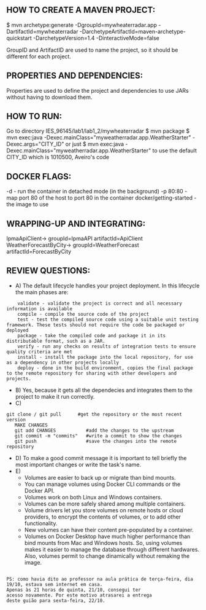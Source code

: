 ## **HOW TO CREATE A MAVEN PROJECT:**

$ mvn archetype:generate -DgroupId=mywheaterradar.app -DartifactId=mywheaterradar -DarchetypeArtifactId=maven-archetype-quickstart -DarchetypeVersion=1.4 -DinteractiveMode=false 

GroupID and ArtifactID are used to name the project, so it should be different for each project.

## **PROPERTIES AND DEPENDENCIES:**

Properties are used to define the project and dependencies to use JARs without having to download them.

## **HOW TO RUN:**

Go to directory IES_96145/lab1/lab1_2/mywheaterradar
$ mvn package
$ mvn exec:java -Dexec.mainClass="myweatherradar.app.WeatherStarter" -Dexec.args="CITY_ID" or just $ mvn exec:java -Dexec.mainClass="myweatherradar.app.WeatherStarter" to use the default CITY_ID which is 1010500, Aveiro's code

## **DOCKER FLAGS:**

-d - run the container in detached mode (in the background)
-p 80:80 - map port 80 of the host to port 80 in the container
docker/getting-started - the image to use

## **WRAPPING-UP AND INTEGRATING:**

IpmaApiClient-> groupId=IpmaAPI artifactId=ApiClient
WeatherForecastByCity-> groupId=WeatherForecast artifactId=ForecastByCity

## **REVIEW QUESTIONS:**

- A) The default lifecycle handles your project deployment.
   In this lifecycle the main phases are:
```
    validate - validate the project is correct and all necessary information is available
    compile - compile the source code of the project
    test - test the compiled source code using a suitable unit testing framework. These tests should not require the code be packaged or deployed
    package - take the compiled code and package it in its distributable format, such as a JAR.
    verify - run any checks on results of integration tests to ensure quality criteria are met
    install - install the package into the local repository, for use as a dependency in other projects locally
    deploy - done in the build environment, copies the final package to the remote repository for sharing with other developers and projects.
```

- B) Yes, because it gets all the dependecies and integrates them to the project to make it run correctly.
- C) 
```
git clone / git pull      #get the repository or the most recent version
   MAKE CHANGES
   git add CHANGES           #add the changes to the upstream
   git commit -m "commits"   #write a commit to show the changes
   git push                  #save the changes into the remote repository
```

- D) To make a good commit message it is important to tell briefly the most important changes or write the task's name.
- E)
   * Volumes are easier to back up or migrate than bind mounts.
   * You can manage volumes using Docker CLI commands or the Docker API.
   * Volumes work on both Linux and Windows containers.
   * Volumes can be more safely shared among multiple containers.
   * Volume drivers let you store volumes on remote hosts or cloud providers, to encrypt the contents of volumes, or to add other functionality.
   * New volumes can have their content pre-populated by a container.
   * Volumes on Docker Desktop have much higher performance than bind mounts from Mac and Windows hosts.
   So, using volumes makes it easier to manage the database through different hardwares. Also, volumes permit to change dinamically without remaking the image.

```

PS: como havia dito ao professor na aula prática de terça-feira, dia 19/10, estava sem internet em casa.
Apenas às 21 horas de quinta, 21/10, consegui ter
acesso novamente. Por este motivo atrasarei a entrega
deste guião para sexta-feira, 22/10.
```